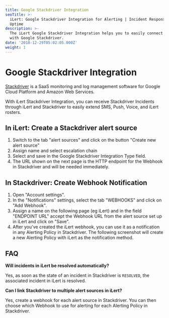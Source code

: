 ```yaml
---
title: Google Stackdriver Integration
seoTitle: >-
  iLert: Google Stackdriver Integration for Alerting | Incident Response |
  Uptime
description: >-
  The iLert Google Stackdriver Integration helps you to easily connect iLert
  with Google Stackdriver.
date: '2018-12-29T05:02:05.000Z'
weight: 1
---
```


# Google Stackdriver Integration

[Stackdriver](http://www.stackdriver.com/) is a SaaS monitoring and log management software for Google Cloud Platform and Amazon Web Services.

With iLert Stackdriver Integration, you can receive Stackdriver Incidents through iLert and Stackdriver to easily extend SMS, Push, Voice, and iLert rosters.

## In iLert: Create a Stackdriver alert source <a id="create-alarm-source"></a>

1. Switch to the tab "alert sources" and click on the button "Create new alert source"
2. Assign name and select escalation chain
3. Select and save in the Google Stackdriver Integration Type field.
4. The URL shown on the next page is the HTTP endpoint for the Webhook in Stackdriver and will be needed immediately.

## In Stackdriver: Create Webhook Notification <a id="create-webhook-notification"></a>

1. Open "Account settings".
2. In the "Notifications" settings, select the tab "WEBHOOKS" and click on "Add Webhook".
3. Assign a name on the following page \(eg iLert\) and in the field "ENDPOINT URL" accept the Webhook URL from the alert source set up in iLert and click on "Save".
4. After you've created the iLert webhook, you can use it as a notification in any Alerting Policy in Stackdriver. The following screenshot will create a new Alerting Policy with iLert as the notification method.

## FAQ <a id="faq"></a>

**Will incidents in iLert be resolved automatically?**

Yes, as soon as the state of an incident in Stackdriver is `RESOLVED`, the associated incident in iLert is resolved.

**Can I link Stackdriver to multiple alert sources in iLert?**

Yes, create a webhook for each alert source in Stackdriver. You can then choose which Webhook to use for alerting for each Alerting Policy in Stackdriver.

